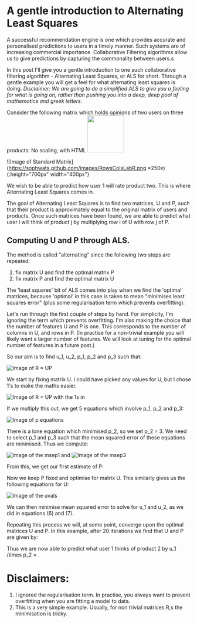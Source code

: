 # A gentle introduction to Alternating Least Squares

A successful recommendation engine is one which provides accurate and personalised predictions to users in a timely manner. Such systems are of increasing commercial importance. Collaborative Filtering algorithms allow us to give predictions by capturing the commonality between users.s

In this post I'll give you a gentle introduction to one such collaborative filtering algorithm - Alternating Least Squares, or ALS for short. Through a gentle example you will get a feel for what alternating least squares is doing. _Disclaimer: We are going to do a simplified ALS to give you a feeling for what is going on, rather than pushing you into a deep, deep pool of mathematics and greek letters._

Consider the following matrix which holds opinions of two users on three products:
No scaling, with HTML <img src="https://sophwats.github.com/images/RowsColsLabR.png" width="100">


![Image of Standard Matrix](https://sophwats.github.com/images/RowsColsLabR.png =250x){:height="700px" width="400px"}

 We wish to be able to predict how user 1 will rate product two. This is where Alternating Least Squares comes in.

The goal of Alternating Least Squares is to find two matrices, U and P, such that their product is approximately equal to the original matrix of users and products. Once such matrices have been found, we are able to predict what user i will think of product j by multiplying row i of U with row j of P.

## Computing U and P through ALS.

The method is called "alternating" since the following two steps are repeated:
1. fix matrix U and find the optimal matrix P
2. fix matrix P and find the optimal matrix U

The 'least squares' bit of ALS comes into play when we find the 'optimal' matrices, because 'optimal' in this case is taken to mean "minimises least squares error" (plus some regularisation term which prevents overfitting).

Let's run through the first couple of steps by hand. For simplicity, I'm ignoring the term which prevents overfitting. I'm also making the choice that the number of features U and P is one. This corresponds to the number of columns in U, and rows in P. (In practise for a non-trivial example you will likely want a larger number of features. We will look at tuning for the optimal number of features in a future post.)

So our aim is to find u_1, u_2, p_1, p_2 and p_3 such that:

![Image of R = UP](https://sophwats.github.com/images/Factored.png)

We start by fixing matrix U. I could have picked any values for U, but I chose 1's to make the maths easier.

![Image of R = UP with the 1s in](https://sophwats.github.com/images/Uis1.png)

If we multiply this out, we get 5 equations which involve p_1, p_2 and p_3:

![Image of p equations](https://sophwats.github.com/images/pvals.png)

There is a lone equation which minimised p_2, so we set p_2 = 3. We need to select p_1 and p_3 such that the mean squared error of these equations are minimised. Thus we compute:

![Image of the msep1](https://sophwats.github.com/images/optp1.png)
and
![Image of the msep3](https://sophwats.github.com/images/optp3.png)

From this, we get our first estimate of P:


Now we keep P fixed and optimise for matrix U. This similarly gives us the following equations for U:

![Image of the uvals](https://sophwats.github.com/images/uvals.png)


We can then minimise mean squared error to solve for u_1 and u_2, as we did in equations (6) and (7).

Repeating this process we will, at some point, converge upon the optimal matrices U and P. In this example, after 20 iterations we find that U and P are given by:


Thus we are now able to predict what user 1 thinks of product 2 by u_1 /times p_2 = .

# Disclaimers:
1. I ignored the regularisation term. In practise, you always want to prevent overfitting when you are fitting a model to data.
2. This is a very simple example. Usually, for non trivial matrices R,s the minimisation is tricky.
